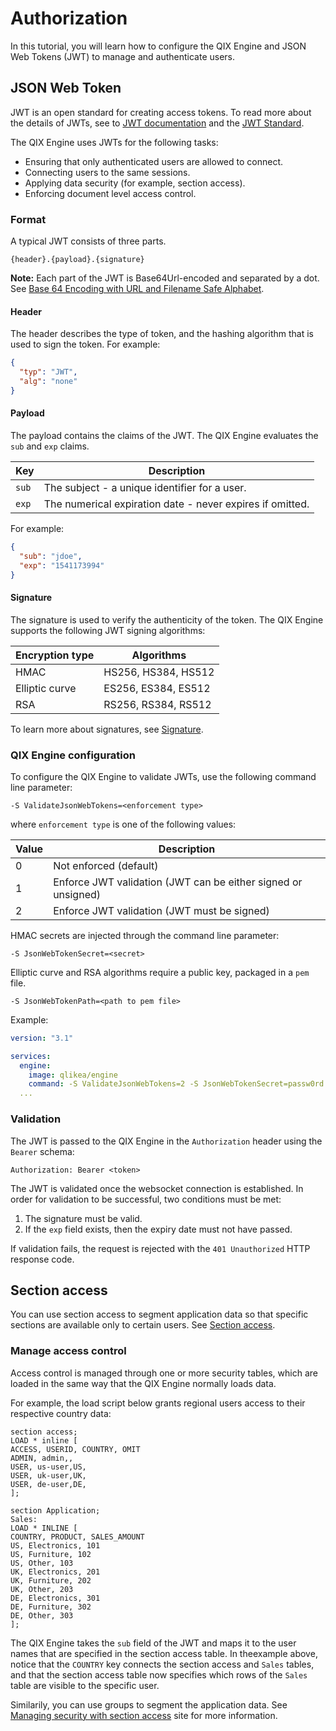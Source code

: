 # Authorization

In this tutorial, you will learn how to configure the QIX Engine
and JSON Web Tokens (JWT) to manage and authenticate users.

## JSON Web Token

JWT is an open standard for creating access tokens. To read more about the details of JWTs,
see to [JWT documentation](https://jwt.io/) and the [JWT Standard](https://tools.ietf.org/html/rfc7519).

The QIX Engine uses JWTs for the following tasks:

- Ensuring that only authenticated users are allowed to connect.
- Connecting users to the same sessions.
- Applying data security (for example, section access).
- Enforcing document level access control.

### Format

A typical JWT consists of three parts.

`{header}.{payload}.{signature}`

**Note:** Each part of the JWT is Base64Url-encoded and separated by a dot.
See [Base 64 Encoding with URL and Filename Safe Alphabet](https://tools.ietf.org/html/rfc4648#section-5).

#### Header

The header describes the type of token,
and the hashing algorithm that is used to sign the token. For example:

```json
{
  "typ": "JWT",
  "alg": "none"
}
```

#### Payload

The payload contains the claims of the JWT.
The QIX Engine evaluates the `sub` and `exp` claims.

| Key | Description |
| -----|------------|
| `sub` | The subject - a unique identifier for a user. |
| `exp` | The numerical expiration date - never expires if omitted. |

For example:

```json
{
  "sub": "jdoe",
  "exp": "1541173994"
}
```

#### Signature

The signature is used to verify the authenticity of the token.
The QIX Engine supports the following JWT signing algorithms:

| Encryption type | Algorithms |
| ----            | --------- |
| HMAC            | HS256, HS384, HS512 |
| Elliptic curve  | ES256, ES384, ES512 |
| RSA             | RS256, RS384,  RS512 |

To learn more about signatures, see [Signature](https://jwt.io/introduction/#signature).

### QIX Engine configuration

To configure the QIX Engine to validate JWTs, use the following command line parameter:

`-S ValidateJsonWebTokens=<enforcement type>`

where `enforcement type` is one of the following values:

| Value | Description |
|---|---|
| 0 | Not enforced (default) |
| 1 | Enforce JWT validation (JWT can be either signed or unsigned) |
| 2 | Enforce JWT validation (JWT must be signed) |

HMAC secrets are injected through the command line parameter:

`-S JsonWebTokenSecret=<secret>`

Elliptic curve and RSA algorithms require a public key, packaged in a `pem` file.

`-S JsonWebTokenPath=<path to pem file>`

Example:

```yaml
version: "3.1"

services:
  engine:
    image: qlikea/engine
    command: -S ValidateJsonWebTokens=2 -S JsonWebTokenSecret=passw0rd
  ...
```

### Validation

The JWT is passed to the QIX Engine in the `Authorization` header using the `Bearer` schema:

`Authorization: Bearer <token>`

The JWT is validated once the websocket connection is established. In order for validation to be successful, two
conditions must be met:

1. The signature must be valid.
1. If the `exp` field exists, then the expiry date must not have passed.

If validation fails, the request is rejected with the `401 Unauthorized` HTTP response code.

## Section access

You can use section access to segment application data so that specific
sections are available only to certain users.
See [Section access](http://help.qlik.com/en-US/sense/Subsystems/Hub/Content/Scripting/Security/manage-security-with-section-access.htm).

### Manage access control

Access control is managed through one or more security tables,
which are loaded in the same way that the QIX Engine normally loads data.

For example, the load script below grants regional users access to their respective country data:

```none
section access;
LOAD * inline [
ACCESS, USERID, COUNTRY, OMIT
ADMIN, admin,,
USER, us-user,US,
USER, uk-user,UK,
USER, de-user,DE,
];

section Application;
Sales:
LOAD * INLINE [
COUNTRY, PRODUCT, SALES_AMOUNT
US, Electronics, 101
US, Furniture, 102
US, Other, 103
UK, Electronics, 201
UK, Furniture, 202
UK, Other, 203
DE, Electronics, 301
DE, Furniture, 302
DE, Other, 303
];
```

The QIX Engine takes the `sub` field of the JWT and maps it to the user names that are specified in the section access table.
In theexample above, notice that the `COUNTRY` key connects the section access and `Sales` tables,
and that the section access table now specifies which rows of the `Sales` table are visible to the specific user.

Similarily, you can use groups to segment the application data.
See [Managing security with section access](http://help.qlik.com/en-US/sense/Subsystems/Hub/Content/Scripting/Security/manage-security-with-section-access.htm)
site for more information.